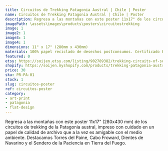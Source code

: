 ```yaml
---
title: Circuitos de Trekking Patagonia Austral | Chile | Poster
name: Circuitos de Trekking Patagonia Austral | Chile | Poster
description: Regresa a las montañas con este poster 11x17" de los circuitos de trekking de la Patagonia austral, impreso con cuidado en un papel de calidad de archivo que a la vez es amigable con el medio ambiente.
imagePath: \assets\images\products\posters\circuitostrekking
image: 1
image2: 1
image3: 1
image4: 1
dimensions: 11" x 17" (280mm x 430mm)
materials: 100% papel reciclado de desechos postconsumos. Certificado FSC.
featured: 0
etsy: https://soijen.etsy.com/listing/902789382/trekking-circuits-of-southern-patagonia?utm_source=Copy&utm_medium=ListingManager&utm_campaign=Share&utm_term=so.lmsm&share_time=1695259629232
shopify: https://soijen.myshopify.com/products/trekking-patagonia-austral-poster
price: 30
sku: PR-PA-01
stock: 1
slug: circuitos-poster
ref: circuitos-poster
category:
- art-print
- patagonia
- flat-design
---
```

Regresa a las montañas con este poster 11x17" (280x430 mm) de los circuitos de trekking de la Patagonia austral, impreso con cuidado en un papel de calidad de archivo que a la vez es amigable con el medio ambiente. Destacamos Torres del Paine, Cabo Froward, Dientes de Navarino y el Sendero de la Paciencia en Tierra del Fuego.
